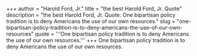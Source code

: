 +++
author = "Harold Ford, Jr."
title = "the best Harold Ford, Jr. Quote"
description = "the best Harold Ford, Jr. Quote: One bipartisan policy tradition is to deny Americans the use of our own resources."
slug = "one-bipartisan-policy-tradition-is-to-deny-americans-the-use-of-our-own-resources"
quote = '''One bipartisan policy tradition is to deny Americans the use of our own resources.'''
+++
One bipartisan policy tradition is to deny Americans the use of our own resources.
